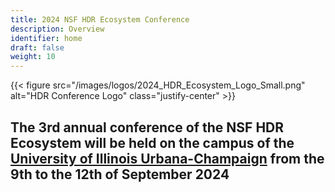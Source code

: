 ```yaml
---
title: 2024 NSF HDR Ecosystem Conference
description: Overview
identifier: home
draft: false 
weight: 10
---
```


{{< figure src="/images/logos/2024_HDR_Ecosystem_Logo_Small.png" alt="HDR Conference Logo" class="justify-center" >}}

## The 3rd annual conference of the NSF HDR Ecosystem will be held on the campus of the [University of Illinois Urbana-Champaign](https://illinois.edu) from the 9th to the 12th of September 2024